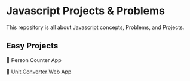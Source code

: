 # Javascript Projects & Problems

This repository is all about Javascript concepts, Problems, and Projects.

## Easy Projects
🤖 Person Counter App

🤖 [Unit Converter Web App](https://voluble-tartufo-8580bd.netlify.app/)
